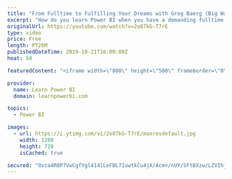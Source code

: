 ```yaml
---
title: "From Fulltime to Fulfilling Your Dreams with Greg Baerg (Big Wave BI)"
excerpt: "How do you learn Power BI when you have a demanding fulltime job? How do you learn Power BI when you also have family and kids?   Watch till then end as Greg Baerg shares his journey and an inspiring lesson for anyone stuck in this situation.   👉Connect with Greg (Website): http://www.BigWaveBI.com"
originalUrl: https://youtube.com/watch?v=2o87kG-T7rE
type: video
price: Free
length: PT26M
publishedDateTime: 2019-10-21T16:00:00Z
heat: 50

featuredContent: "<iframe width=\"800\" height=\"500\" frameborder=\"0\" src=\"https://www.youtube.com/embed/2o87kG-T7rE\" allow=\"accelerometer; autoplay; encrypted-media; gyroscope; picture-in-picture\" allowfullscreen></iframe>"

provider:
  name: Learn Power BI
  domain: learnpowerbi.com

topics:
  - Power BI

images:
  - url: https://i.ytimg.com/vi/2o87kG-T7rE/maxresdefault.jpg
    width: 1280
    height: 720
    isCached: true

secured: "Ovca4R0P7VwCgfYgl414lLeFBL7IuwtkCu4jX/Acm+/nUY/SFtBXzw/LZVIhj9tLWry+TpfDuXYZ2QzmZFC0fa0b5nqnoVjuIZeWL/Mn+w6cfaAhYGWyX/VOKyPxdZvOL6oYlhcyfrJMMS4aR6qSdvVTNxEyW86JnNXpz+cTGsYeISXTLrJc9v1+dZpUfqO3USc3Gz7VdEYGZ6ysqFhr2IAX6nFBYEamjespwx9g5Hnltu0gKbW2RVP+Sj+US0ooyeMRqx66YkApqi9+e2EnsFjfbXxZ5W/HeIXIDTkpLlaWQOUQKxw4dXbKyoD6lvVpmKrlqQ0IR32C4dtwpSPAz0zDudvbDDYYTBBWKb0EISyKV6UoxLQYDSauDbp3H+tpgMfBD5UPyWPQSVz05q4+zsgZfZNnYlyTWjnFw7Q+EAA=;0T1z4FpuNisrxuwHEFHZkw=="
---
```


